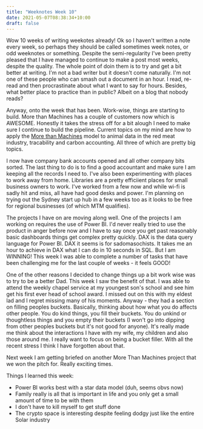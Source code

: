 ```yaml
---
title: "Weeknotes Week 10"
date: 2021-05-07T08:38:34+10:00
draft: false
---
```


Wow 10 weeks of writing weekotes already! Ok so I haven't written a note every week, so perhaps they should be called sometimes week notes, or odd weeknotes or something. Despite the semi-regularity I've been pretty pleased that I have managed to continue to make a post most weeks, despite the quality. The whole point of doin them is to try and get a bit better at writing. I'm not a bad writer but it doesn't come naturally. I'm not one of these people who can smash out a document in an hour. I read, re-read and then procrastinate about what I want to say for hours. Besides, what better place to practice than in public? Albeit on a blog that nobody reads?

Anyway, onto the week that has been. Work-wise, things are starting to build. More than Machines has a couple of customers now which is AWESOME. Honestly it takes the stress off for a bit alough I need to make sure I continue to build the pipeline. Current topics on my mind are how to apply the [More than Machines](http://www.morethanmachines.com) model to animal data in the red meat industry, tracability and carbon accounting. All three of which are pretty big topics.

I now have company bank accounts opened and all other company bits sorted. The last thing to do is to find a good accountant and make sure I am keeping all the records I need to. I've also been experimenting with places to work away from home. Libraries are a pretty efficiient places for small business owners to work. I've worked from a few now and while wi-fi is sadly hit and miss, all have had good desks and power. I'm planning on trying out the Sydney start up hub in a few weeks too as it looks to be free for regional businesses (of which MTM qualifies).

The projects I have on are moving along well. One of the projects I am working on requires the use of Power BI. I'd never really tried to use the product in anger before now and I have to say once you get past reasonably basic dashboards things get complex pretty quickly. DAX is the data query language for Power BI. DAX it seems is for sadomasochists. It takes me an hour to achieve in DAX what I can do in 10 seconds in SQL. But I am WINNING! This week I was able to complete a number of tasks that have been challenging me for the last couple of weeks - it feels GOOD!

One of the other reasons I decided to change things up a bit work wise was to try to be a better Dad. This week I saw the benefit of that. I was able to attend the weekly chapel service at my youngest son's school and see him get his first ever head of school award. I missed out on this with my eldest lad and I regret missing many of his moments. Anyway - they had a section on filling peoples buckets. Basically, thinking about how what you do affects other people. You do kind things, you fill their buckets. You do unkind or thoughtless things and you empty their buckets (I won't go into dipping from other peoples buckets but it's not good for anyone). It's really made me think about the interactions I have with my wife, my children and also those around me. I really want to focus on being a bucket filler. With all the recent stress I think I have forgotten about that.

Next week I am getting briefed on another More Than Machines project that we won the pitch for. Really exciting times.

Things I learned this week:

* Power BI works best with a star data model (duh, seems obvs now)
* Family really is all that is important in life and you only get a small amount of time to be with them
* I don't have to kill myself to get stuff done
* The crypto space is interesting despite feeling dodgy just like the entire Solar industry
